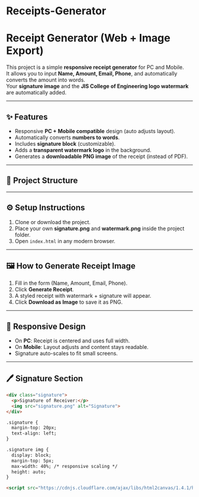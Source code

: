 # Receipts-Generator

# Receipt Generator (Web + Image Export)

This project is a simple **responsive receipt generator** for PC and Mobile.  
It allows you to input **Name, Amount, Email, Phone**, and automatically converts the amount into words.  
Your **signature image** and the **JIS College of Engineering logo watermark** are automatically added.  

---

## ✨ Features
- Responsive **PC + Mobile compatible** design (auto adjusts layout).
- Automatically converts **numbers to words**.
- Includes **signature block** (customizable).
- Adds a **transparent watermark logo** in the background.
- Generates a **downloadable PNG image** of the receipt (instead of PDF).

---

## 📂 Project Structure

---

## ⚙️ Setup Instructions

1. Clone or download the project.
2. Place your own **signature.png** and **watermark.png** inside the project folder.
3. Open `index.html` in any modern browser.

---

## 🖼️ How to Generate Receipt Image

1. Fill in the form (Name, Amount, Email, Phone).  
2. Click **Generate Receipt**.  
3. A styled receipt with watermark + signature will appear.  
4. Click **Download as Image** to save it as PNG.

---

## 📱 Responsive Design
- On **PC**: Receipt is centered and uses full width.  
- On **Mobile**: Layout adjusts and content stays readable.  
- Signature auto-scales to fit small screens.

---

## 🖊️ Signature Section
```html
<div class="signature">
  <p>Signature of Receiver:</p>
  <img src="signature.png" alt="Signature">
</div>

.signature {
  margin-top: 20px;
  text-align: left;
}

.signature img {
  display: block;
  margin-top: 5px;
  max-width: 40%; /* responsive scaling */
  height: auto;
}

<script src="https://cdnjs.cloudflare.com/ajax/libs/html2canvas/1.4.1/html2canvas.min.js"></script>
